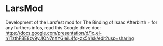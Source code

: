 # LarsMod
Development of the Larsfest mod for The Binding of Isaac Afterbirth +
for any furthers infos, read this Google drive doc: https://docs.google.com/presentation/d/1x_ei-n1TzthFBE8zv9yJION7nXYGleiL4fg-zx5h1sk/edit?usp=sharing 
